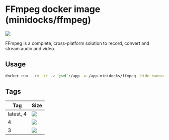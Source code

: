 FFmpeg docker image (minidocks/ffmpeg)
======================================

![](https://upload.wikimedia.org/wikipedia/commons/thumb/5/5f/FFmpeg_Logo_new.svg/320px-FFmpeg_Logo_new.svg.png)

FFmpeg is a complete, cross-platform solution to record, convert and stream audio and video.

Usage
-----

```bash
docker run --rm -it -v `pwd`:/app -w /app minidocks/ffmpeg -hide_banner -i https://sample-videos.com/video123/mp4/720/big_buck_bunny_720p_1mb.mp4
```

Tags
----

 Tag       | Size
 --------- | ----
 latest, 4 | [![](https://images.microbadger.com/badges/image/minidocks/ffmpeg.svg)](https://microbadger.com/images/minidocks/ffmpeg)
 4         | [![](https://images.microbadger.com/badges/image/minidocks/ffmpeg:4.svg)](https://microbadger.com/images/minidocks/ffmpeg:4)
 3         | [![](https://images.microbadger.com/badges/image/minidocks/ffmpeg:3.svg)](https://microbadger.com/images/minidocks/ffmpeg:3)
